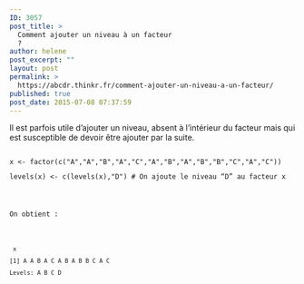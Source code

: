 ```yaml
---
ID: 3057
post_title: >
  Comment ajouter un niveau à un facteur
  ?
author: helene
post_excerpt: ""
layout: post
permalink: >
  https://abcdr.thinkr.fr/comment-ajouter-un-niveau-a-un-facteur/
published: true
post_date: 2015-07-08 07:37:59
---
```

<p>Il est parfois utile d’ajouter un niveau, absent à l’intérieur du facteur mais qui est susceptible de devoir être ajouter par la suite.</p><p> <pre><code><br />x &lt;- factor(c("A","A","B","A","C","A","B","A","B","B","C","A","C"))</p><p>levels(x) &lt;- c(levels(x),"D") # On ajoute le niveau “D” au facteur x</p><p></pre>   </p><p>On obtient :</p><p> <pre><code><br /> x</p><p>[1] A A B A C A B A B B C A C</p><p>Levels: A B C D<br /></pre> </p>